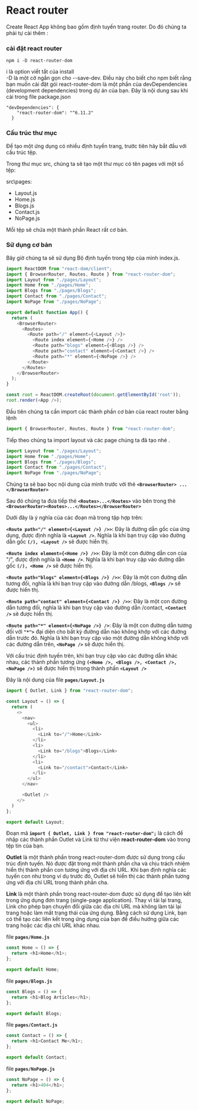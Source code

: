 # React router
Create React App không bao gồm định tuyến trang router.
Do đó chúng ta phải tự cài thêm :
### cài đặt react router
`npm i -D react-router-dom`   


i là option viết tắt của install   
-D là một cờ ngắn gọn cho --save-dev. Điều này cho biết cho npm biết rằng bạn muốn cài đặt gói react-router-dom là một phần của devDependencies (development dependencies) trong dự án của bạn. 
Đây là nội dung sau khi cài trong file package.json  
```
"devDependencies": {
    "react-router-dom": "^6.11.2"
  }
```
### Cấu trúc thư mục
Để tạo một ứng dụng có nhiều định tuyến trang, trước tiên hãy bắt đầu với cấu trúc tệp.

Trong thư mục src, chúng ta sẽ tạo một thư mục có tên pages với một số tệp:

src\pages\:

- Layout.js
- Home.js
- Blogs.js
- Contact.js
- NoPage.js


Mỗi tệp sẽ chứa một thành phần React rất cơ bản.

### Sử dụng cơ bản
Bây giờ chúng ta sẽ sử dụng Bộ định tuyến trong tệp của mình index.js.
```js
import ReactDOM from "react-dom/client";
import { BrowserRouter, Routes, Route } from "react-router-dom";
import Layout from "./pages/Layout";
import Home from "./pages/Home";
import Blogs from "./pages/Blogs";
import Contact from "./pages/Contact";
import NoPage from "./pages/NoPage";

export default function App() {
  return (
    <BrowserRouter>
      <Routes>
        <Route path="/" element={<Layout />}>
          <Route index element={<Home />} />
          <Route path="blogs" element={<Blogs />} />
          <Route path="contact" element={<Contact />} />
          <Route path="*" element={<NoPage />} />
        </Route>
      </Routes>
    </BrowserRouter>
  );
}

const root = ReactDOM.createRoot(document.getElementById('root'));
root.render(<App />);
```

Đầu tiên chúng ta cần import các thành phần cơ bản của react router bằng lệnh 
```js
import { BrowserRouter, Routes, Route } from "react-router-dom";
```
Tiếp theo chúng ta import layout và các page chúng ta đã tạo nhé . 
```js
import Layout from "./pages/Layout";
import Home from "./pages/Home";
import Blogs from "./pages/Blogs";
import Contact from "./pages/Contact";
import NoPage from "./pages/NoPage";
```

Chúng ta sẽ bao bọc nội dung của mình trước với thẻ **`<BrowserRouter> ... </BrowserRouter>`**

Sau đó chúng ta đưa tiếp thẻ **`<Routes>...</Routes>`** vào bên trong thẻ **`<BrowserRouter><Routes>...</Routes></BrowserRouter>`**

Dưới đây là ý nghĩa của các đoạn mã trong tập hợp trên:

**`<Route path="/" element={<Layout />} />>`**: Đây là đường dẫn gốc của ứng dụng, được định nghĩa là **`<Layout />`**. Nghĩa là khi bạn truy cập vào đường dẫn gốc **`(/), <Layout />`** sẽ được hiển thị.

**`<Route index element={<Home />} />>`**: Đây là một con đường dẫn con của "/", được định nghĩa là **`<Home />`**. Nghĩa là khi bạn truy cập vào đường dẫn gốc **`(/), <Home />`** sẽ được hiển thị.

**`<Route path="blogs" element={<Blogs />} />>`**: Đây là một con đường dẫn tương đối, nghĩa là khi bạn truy cập vào đường dẫn /blogs, **`<Blogs />`** sẽ được hiển thị.

**`<Route path="contact" element={<Contact />} />>`**: Đây là một con đường dẫn tương đối, nghĩa là khi bạn truy cập vào đường dẫn /contact, **`<Contact />`** sẽ được hiển thị.

**`<Route path="*" element={<NoPage />} />`**: Đây là một con đường dẫn tương đối với **`"*">`** đại diện cho bất kỳ đường dẫn nào không khớp với các đường dẫn trước đó. Nghĩa là khi bạn truy cập vào một đường dẫn không khớp với các đường dẫn trên, **`<NoPage />`** sẽ được hiển thị.

Với cấu trúc định tuyến trên, khi bạn truy cập vào các đường dẫn khác nhau, các thành phần tương ứng **`(<Home />, <Blogs />, <Contact />, <NoPage />)`** sẽ được hiển thị trong thành phần **`<Layout />`**

Đây là nội dung của file **`pages/Layout.js`**
```js
import { Outlet, Link } from "react-router-dom";

const Layout = () => {
  return (
    <>
      <nav>
        <ul>
          <li>
            <Link to="/">Home</Link>
          </li>
          <li>
            <Link to="/blogs">Blogs</Link>
          </li>
          <li>
            <Link to="/contact">Contact</Link>
          </li>
        </ul>
      </nav>

      <Outlet />
    </>
  )
};

export default Layout;
```
Đoạn mã **`import { Outlet, Link } from "react-router-dom";`** là cách để nhập các thành phần Outlet và Link từ thư viện **react-router-dom** vào trong tệp tin của bạn.

**Outlet** là một thành phần trong react-router-dom được sử dụng trong cấu trúc định tuyến. Nó được đặt trong một thành phần cha và chịu trách nhiệm hiển thị thành phần con tương ứng với địa chỉ URL. Khi bạn định nghĩa các tuyến con như trong ví dụ trước đó, Outlet sẽ hiển thị các thành phần tương ứng với địa chỉ URL trong thành phần cha.

**Link** là một thành phần trong react-router-dom được sử dụng để tạo liên kết trong ứng dụng đơn trang (single-page application). Thay vì tải lại trang, Link cho phép bạn chuyển đổi giữa các địa chỉ URL mà không làm tải lại trang hoặc làm mất trạng thái của ứng dụng. Bằng cách sử dụng Link, bạn có thể tạo các liên kết trong ứng dụng của bạn để điều hướng giữa các trang hoặc các địa chỉ URL khác nhau.

file **`pages/Home.js`**
```js
const Home = () => {
  return <h1>Home</h1>;
};

export default Home;
```

file **`pages/Blogs.js`**
```js
const Blogs = () => {
  return <h1>Blog Articles</h1>;
};

export default Blogs;
```

file **`pages/Contact.js`**
```js
const Contact = () => {
  return <h1>Contact Me</h1>;
};

export default Contact;
```

file **`pages/NoPage.js`**
```js
const NoPage = () => {
  return <h1>404</h1>;
};

export default NoPage;
```



  
